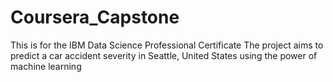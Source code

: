 # Coursera_Capstone
This is for the IBM Data Science Professional Certificate
The project aims to predict a car accident severity in Seattle, United States using the power of machine learning
